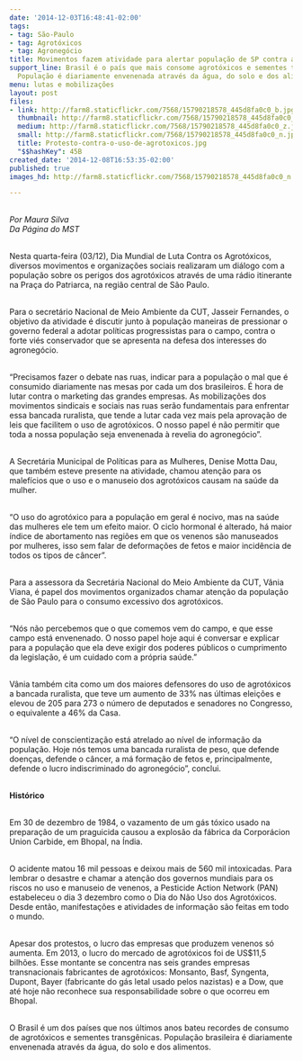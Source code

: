 ```yaml
---
date: '2014-12-03T16:48:41-02:00'
tags:
- tag: São-Paulo
- tag: Agrotóxicos
- tag: Agronegócio
title: Movimentos fazem atividade para alertar população de SP contra agrotóxicos
support_line: Brasil é o país que mais consome agrotóxicos e sementes transgênicas.
  População é diariamente envenenada através da água, do solo e dos alimentos.
menu: lutas e mobilizações
layout: post
files:
- link: http://farm8.staticflickr.com/7568/15790218578_445d8fa0c0_b.jpg
  thumbnail: http://farm8.staticflickr.com/7568/15790218578_445d8fa0c0_t.jpg
  medium: http://farm8.staticflickr.com/7568/15790218578_445d8fa0c0_z.jpg
  small: http://farm8.staticflickr.com/7568/15790218578_445d8fa0c0_n.jpg
  title: Protesto-contra-o-uso-de-agrotoxicos.jpg
  "$$hashKey": 45B
created_date: '2014-12-08T16:53:35-02:00'
published: true
images_hd: http://farm8.staticflickr.com/7568/15790218578_445d8fa0c0_n.jpg

---
```

<div id="content-header">
<div id="content-title">
<p><br />
<em>Por Maura Silva<br />
Da P&aacute;gina do&nbsp;MST</em></p>

<p><br />
Nesta quarta-feira (03/12), Dia Mundial de Luta Contra os Agrot&oacute;xicos, diversos movimentos e organiza&ccedil;&otilde;es sociais realizaram um di&aacute;logo com a popula&ccedil;&atilde;o sobre os perigos dos agrot&oacute;xicos atrav&eacute;s de uma r&aacute;dio itinerante na Pra&ccedil;a do Patriarca, na regi&atilde;o central de S&atilde;o Paulo.</p>

<p><br />
Para o secret&aacute;rio Nacional de Meio Ambiente da CUT, Jasseir Fernandes, o objetivo da atividade &eacute; discutir junto &agrave; popula&ccedil;&atilde;o maneiras de pressionar o governo federal a adotar pol&iacute;ticas progressistas para o campo, contra o forte vi&eacute;s conservador que se apresenta na defesa dos interesses do agroneg&oacute;cio.</p>

<p><br />
&ldquo;Precisamos fazer o debate nas ruas, indicar para a popula&ccedil;&atilde;o o mal que &eacute; consumido diariamente nas mesas por cada um dos brasileiros. &Eacute; hora de lutar contra o marketing das grandes empresas. As mobiliza&ccedil;&otilde;es dos movimentos sindicais e sociais nas ruas ser&atilde;o fundamentais para enfrentar essa bancada ruralista, que tende a lutar cada vez mais pela aprova&ccedil;&atilde;o de leis que facilitem o uso de agrot&oacute;xicos. O nosso papel &eacute; n&atilde;o permitir que toda a nossa popula&ccedil;&atilde;o seja envenenada &agrave; revelia do agroneg&oacute;cio&rdquo;.&nbsp;</p>

<p><br />
A Secret&aacute;ria Municipal de Pol&iacute;ticas para as Mulheres, Denise Motta Dau, que tamb&eacute;m esteve presente na atividade, chamou aten&ccedil;&atilde;o para os malef&iacute;cios que o uso e o manuseio dos agrot&oacute;xicos causam na sa&uacute;de da mulher.&nbsp;&nbsp;</p>

<p><br />
&ldquo;O uso do agrot&oacute;xico para a popula&ccedil;&atilde;o em geral &eacute; nocivo, mas na sa&uacute;de das mulheres ele tem um efeito maior. O ciclo hormonal &eacute; alterado, h&aacute; maior &iacute;ndice de abortamento nas regi&otilde;es em que os venenos s&atilde;o manuseados por mulheres, isso sem falar de deforma&ccedil;&otilde;es de fetos e maior incid&ecirc;ncia de todos os tipos de c&acirc;ncer&rdquo;.&nbsp;&nbsp;</p>

<p><br />
Para a assessora da Secret&aacute;ria Nacional do Meio Ambiente da CUT, V&acirc;nia Viana, &eacute; papel dos movimentos organizados chamar aten&ccedil;&atilde;o da popula&ccedil;&atilde;o de S&atilde;o Paulo para o consumo excessivo dos agrot&oacute;xicos.&nbsp;</p>

<p><br />
&ldquo;N&oacute;s n&atilde;o percebemos que o que comemos vem do campo, e que esse campo est&aacute; envenenado. O nosso papel hoje aqui &eacute; conversar e explicar para a popula&ccedil;&atilde;o que ela deve exigir dos poderes p&uacute;blicos o cumprimento da legisla&ccedil;&atilde;o, &eacute; um cuidado com a pr&oacute;pria sa&uacute;de.&rdquo;&nbsp;</p>

<p><br />
V&acirc;nia tamb&eacute;m cita como um dos maiores defensores do uso de agrot&oacute;xicos a bancada ruralista, que teve um aumento de 33% nas &uacute;ltimas elei&ccedil;&otilde;es e elevou de 205 para 273 o n&uacute;mero de deputados e senadores no Congresso, o equivalente a 46% da Casa.</p>

<p><br />
&ldquo;O n&iacute;vel de conscientiza&ccedil;&atilde;o est&aacute; atrelado ao n&iacute;vel de informa&ccedil;&atilde;o da popula&ccedil;&atilde;o. Hoje n&oacute;s temos uma bancada ruralista de peso, que defende doen&ccedil;as, defende o c&acirc;ncer, a m&aacute; forma&ccedil;&atilde;o de fetos e, principalmente, defende o lucro indiscriminado do agroneg&oacute;cio&rdquo;, conclui.&nbsp;</p>

<p><br />
<strong>Hist&oacute;rico</strong></p>

<p><br />
Em 30 de dezembro de 1984, o vazamento de um g&aacute;s t&oacute;xico usado na prepara&ccedil;&atilde;o de um praguicida causou a explos&atilde;o da f&aacute;brica da Corpor&aacute;cion Union Carbide, em Bhopal, na &Iacute;ndia.&nbsp;</p>

<p><br />
O acidente matou 16 mil pessoas e deixou mais de 560 mil intoxicadas. Para lembrar o desastre e chamar a aten&ccedil;&atilde;o dos governos mundiais para os riscos no uso e manuseio de venenos, a Pesticide Action Network (PAN) estabeleceu o dia 3 dezembro como o Dia do N&atilde;o Uso dos Agrot&oacute;xicos. Desde ent&atilde;o, manifesta&ccedil;&otilde;es e atividades de informa&ccedil;&atilde;o s&atilde;o feitas em todo o mundo.</p>

<p><br />
Apesar dos protestos, o lucro das empresas que produzem venenos s&oacute; aumenta. Em 2013, o lucro do mercado de agrot&oacute;xicos foi de US$11,5 bilh&otilde;es. Esse montante se concentra nas seis grandes empresas transnacionais fabricantes de agrot&oacute;xicos: Monsanto, Basf, Syngenta, Dupont, Bayer (fabricante do g&aacute;s letal usado pelos nazistas) e a Dow, que at&eacute; hoje n&atilde;o reconhece sua responsabilidade sobre o que ocorreu em Bhopal.</p>

<p><br />
O Brasil &eacute; um dos pa&iacute;ses que nos &uacute;ltimos anos bateu recordes de consumo de agrot&oacute;xicos e sementes transg&ecirc;nicas. Popula&ccedil;&atilde;o brasileira &eacute; diariamente envenenada atrav&eacute;s da &aacute;gua, do solo e dos alimentos.</p>
</div>
</div>
